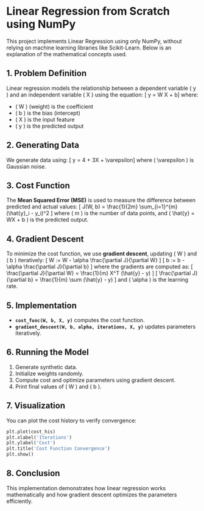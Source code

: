 # Linear Regression from Scratch using NumPy

This project implements Linear Regression using only NumPy, without relying on machine learning libraries like Scikit-Learn. Below is an explanation of the mathematical concepts used.

## 1. Problem Definition
Linear regression models the relationship between a dependent variable \( y \) and an independent variable \( X \) using the equation:
\[
y = W X + b\]
where:
- \( W \) (weight) is the coefficient
- \( b \) is the bias (intercept)
- \( X \) is the input feature
- \( y \) is the predicted output

## 2. Generating Data
We generate data using:
\[
y = 4 + 3X + \varepsilon\]
where \( \varepsilon \) is Gaussian noise.

## 3. Cost Function
The **Mean Squared Error (MSE)** is used to measure the difference between predicted and actual values:
\[
J(W, b) = \frac{1}{2m} \sum_{i=1}^{m} (\hat{y}_i - y_i)^2
\]
where \( m \) is the number of data points, and \( \hat{y} = WX + b \) is the predicted output.

## 4. Gradient Descent
To minimize the cost function, we use **gradient descent**, updating \( W \) and \( b \) iteratively:
\[
W := W - \alpha \frac{\partial J}{\partial W}
\]
\[
b := b - \alpha \frac{\partial J}{\partial b}
\]
where the gradients are computed as:
\[
\frac{\partial J}{\partial W} = \frac{1}{m} X^T (\hat{y} - y)
\]
\[
\frac{\partial J}{\partial b} = \frac{1}{m} \sum (\hat{y} - y)
\]
and \( \alpha \) is the learning rate.

## 5. Implementation
- **`cost_func(W, b, X, y)`** computes the cost function.
- **`gradient_descent(W, b, alpha, iterations, X, y)`** updates parameters iteratively.

## 6. Running the Model
1. Generate synthetic data.
2. Initialize weights randomly.
3. Compute cost and optimize parameters using gradient descent.
4. Print final values of \( W \) and \( b \).

## 7. Visualization
You can plot the cost history to verify convergence:
```python
plt.plot(cost_his)
plt.xlabel('Iterations')
plt.ylabel('Cost')
plt.title('Cost Function Convergence')
plt.show()
```

## 8. Conclusion
This implementation demonstrates how linear regression works mathematically and how gradient descent optimizes the parameters efficiently.
